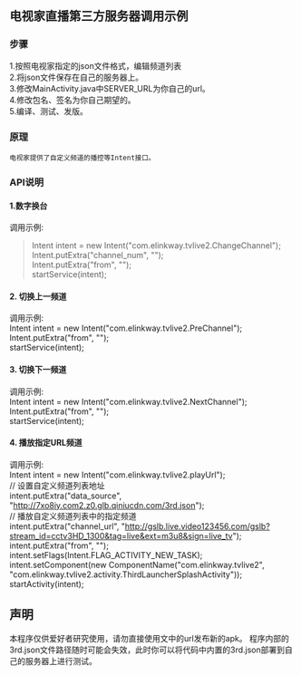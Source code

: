 ## 电视家直播第三方服务器调用示例

### 步骤  
1.按照电视家指定的json文件格式，编辑频道列表  
2.将json文件保存在自己的服务器上。  
3.修改MainActivity.java中SERVER_URL为你自己的url。  
4.修改包名、签名为你自己期望的。  
5.编译、测试、发版。  

### 原理
`电视家提供了自定义频道的播控等Intent接口。`

### API说明

#### 1.数字换台  
调用示例:  
> Intent intent = new Intent("com.elinkway.tvlive2.ChangeChannel"); Intent.putExtra("channel_num", "");  
> Intent.putExtra("from", "");  
> startService(intent);  

#### 2. 切换上一频道  
调用示例:  
Intent intent = new Intent("com.elinkway.tvlive2.PreChannel"); Intent.putExtra("from", "");  
startService(intent);  

#### 3. 切换下一频道  
调用示例:  
Intent intent = new Intent("com.elinkway.tvlive2.NextChannel"); Intent.putExtra("from", "");  
startService(intent);  

#### 4. 播放指定URL频道  
调用示例:  
Intent intent = new Intent("com.elinkway.tvlive2.playUrl");  
// 设置自定义频道列表地址  
intent.putExtra("data_source", "http://7xo8iy.com2.z0.glb.qiniucdn.com/3rd.json");  
// 播放自定义频道列表中的指定频道  
intent.putExtra("channel_url", "http://gslb.live.video123456.com/gslb?stream_id=cctv3HD_1300&tag=live&ext=m3u8&sign=live_tv");  
intent.putExtra("from", "");  
intent.setFlags(Intent.FLAG_ACTIVITY_NEW_TASK);  
intent.setComponent(new ComponentName("com.elinkway.tvlive2", "com.elinkway.tvlive2.activity.ThirdLauncherSplashActivity"));  
startActivity(intent);  


## 声明
本程序仅供爱好者研究使用，请勿直接使用文中的url发布新的apk。
程序内部的3rd.json文件路径随时可能会失效，此时你可以将代码中内置的3rd.json部署到自己的服务器上进行测试。

